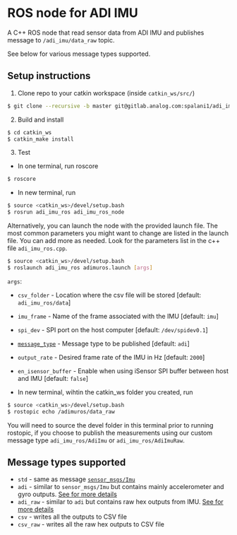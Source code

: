 # ROS node for ADI IMU

A C++ ROS node that read sensor data from ADI IMU and publishes message to `/adi_imu/data_raw` topic.

See below for various message types supported.


## Setup instructions

1. Clone repo to your catkin workspace (inside `catkin_ws/src/`)
```bash
$ git clone --recursive -b master git@gitlab.analog.com:spalani1/adi_imu_ros.git
```

2. Build and install
```bash
$ cd catkin_ws
$ catkin_make install
```

3. Test

* In one terminal, run roscore
```bash
$ roscore
```
* In new terminal, run
```bash
$ source <catkin_ws>/devel/setup.bash
$ rosrun adi_imu_ros adi_imu_ros_node
```
Alternatively, you can launch the node with the provided launch file.
The most common parameters you might want to change are listed in the launch file.
You can add more as needed. Look for the parameters list in the c++ file `adi_imu_ros.cpp`.
```bash
$ source <catkin_ws>/devel/setup.bash
$ roslaunch adi_imu_ros adimuros.launch [args]
```
`args`:  
* `csv_folder` - Location where the csv file will be stored [default: `adi_imu_ros/data`]
* `imu_frame` - Name of the frame associated with the IMU [default: `imu`]
* `spi_dev` - SPI port on the host computer [default: `/dev/spidev0.1`]
* [`message_type`](#message-types-supported) - Message type to be published [default: `adi`]
* `output_rate` - Desired frame rate of the IMU in Hz [default: `2000`]
* `en_isensor_buffer` - Enable when using iSensor SPI buffer between host and IMU [default: `false`]

* In new terminal, wihtin the catkin_ws folder you created, run
```bash
$ source <catkin_ws>/devel/setup.bash
$ rostopic echo /adimuros/data_raw
```
You will need to source the devel folder in this terminal prior to running rostopic, if you choose 
to publish the measurements using our custom message type `adi_imu_ros/AdiImu` or `adi_imu_ros/AdiImuRaw`. 

## Message types supported

* `std` - same as message [`sensor_msgs/Imu`](http://docs.ros.org/melodic/api/sensor_msgs/html/msg/Imu.html)
* `adi` - similar to `sensor_msgs/Imu` but contains mainly accelerometer and gyro outputs. [See for more details](./msg/AdiImu.msg)
* `adi_raw` - similar to `adi` but contains raw hex outputs from IMU. [See for more details](./msg/AdiImuRaw.msg)
* `csv` - writes all the outputs to CSV file 
* `csv_raw` - writes all the raw hex outputs to CSV file 
